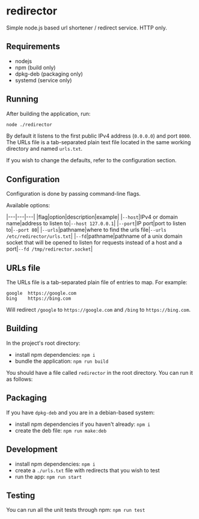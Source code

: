 # redirector

Simple node.js based url shortener / redirect service. HTTP only.

## Requirements

- nodejs
- npm (build only)
- dpkg-deb (packaging only)
- systemd (service only)

## Running

After building the application, run:

```bash
node ./redirector
```

By default it listens to the first public IPv4 address (`0.0.0.0`) and port `8000`. The URLs file is a tab-separated plain text file located in the same working directory and named `urls.txt`.

If you wish to change the defaults, refer to the configuration section.

## Configuration

Configuration is done by passing command-line flags.

Available options:

|---|---|---|
|flag|option|description|example|
|`--host`|IPv4 or domain name|address to listen to|`--host 127.0.0.1`|
|`--port`|IP port|port to listen to|`--port 80`|
|`--urls`|pathname|where to find the urls file|`--urls /etc/redirector/urls.txt`|
|`--fd`|pathname|pathname of a unix domain socket that will be opened to listen for requests instead of a host and a port|`--fd /tmp/redirector.socket`|

## URLs file

The URLs file is a tab-separated plain file of entries to map. For example:

```tsv
google	https://google.com
bing	https://bing.com
```

Will redirect `/google` to `https://google.com` and `/bing` to `https://bing.com`.

## Building

In the project's root directory:

- install npm dependencies: `npm i`
- bundle the application: `npm run build`

You should have a file called `redirector` in the root directory. You can run it as follows:


## Packaging

If you have `dpkg-deb` and you are in a debian-based system:

- install npm dependencies if you haven't already: `npm i`
- create the deb file: `npm run make:deb`

## Development

- install npm dependencies: `npm i`
- create a `./urls.txt` file with redirects that you wish to test
- run the app: `npm run start`

## Testing

You can run all the unit tests through npm: `npm run test`
